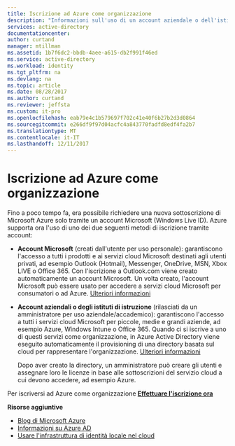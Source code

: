 ```yaml
---
title: Iscrizione ad Azure come organizzazione
description: "Informazioni sull'uso di un account aziendale o dell'istituto di istruzione per sfruttare gli account utente, i criteri e le impostazioni esistenti o le distribuzioni del server locali già configurate e migliorare l'efficienza tra l'infrastruttura di identità locale aziendale e Azure AD."
services: active-directory
documentationcenter: 
author: curtand
manager: mtillman
ms.assetid: 1b7f6dc2-bbdb-4aee-a615-db2f991f46ed
ms.service: active-directory
ms.workload: identity
ms.tgt_pltfrm: na
ms.devlang: na
ms.topic: article
ms.date: 08/28/2017
ms.author: curtand
ms.reviewer: jeffsta
ms.custom: it-pro
ms.openlocfilehash: eab79e4c1b579697f702c41e40f6b27b2d3d0864
ms.sourcegitcommit: e266df9f97d04acfc4a843770fadfd8edf4fa2b7
ms.translationtype: MT
ms.contentlocale: it-IT
ms.lasthandoff: 12/11/2017
---
```

# <a name="sign-up-for-azure-as-an-organization"></a>Iscrizione ad Azure come organizzazione
Fino a poco tempo fa, era possibile richiedere una nuova sottoscrizione di Microsoft Azure solo tramite un account Microsoft (Windows Live ID). Azure supporta ora l'uso di uno dei due seguenti metodi di iscrizione tramite account:

* **Account Microsoft** (creati dall'utente per uso personale): garantiscono l'accesso a tutti i prodotti e ai servizi cloud Microsoft destinati agli utenti privati, ad esempio Outlook (Hotmail), Messenger, OneDrive, MSN, Xbox LIVE o Office 365. Con l'iscrizione a Outlook.com viene creato automaticamente un account Microsoft. Un volta creato, l'account Microsoft può essere usato per accedere a servizi cloud Microsoft per consumatori o ad Azure. [Ulteriori informazioni](http://www.microsoft.com/account/default.aspx)
* **Account aziendali o degli istituti di istruzione** (rilasciati da un amministratore per uso aziendale/accademico): garantiscono l'accesso a tutti i servizi cloud Microsoft per piccole, medie e grandi aziende, ad esempio Azure, Windows Intune o Office 365. Quando ci si iscrive a uno di questi servizi come organizzazione, in Azure Active Directory viene eseguito automaticamente il provisioning di una directory basata sul cloud per rappresentare l'organizzazione. [Ulteriori informazioni](active-directory-administer.md)
  
    Dopo aver creato la directory, un amministratore può creare gli utenti e assegnare loro le licenze in base alle sottoscrizioni del servizio cloud a cui devono accedere, ad esempio Azure.

Per iscriversi ad Azure come organizzazione [**Effettuare l'iscrizione ora**](https://azure.microsoft.com/pricing/purchase-options/)

**Risorse aggiuntive**

* [Blog di Microsoft Azure](https://azure.microsoft.com/blog/)
* [Informazioni su Azure AD](active-directory-whatis.md)
* [Usare l'infrastruttura di identità locale nel cloud](active-directory-aadconnect.md)

